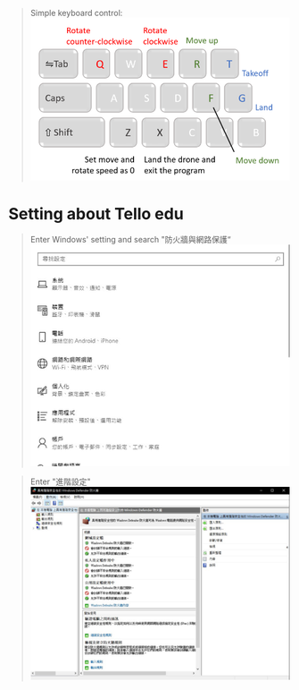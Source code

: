 >Simple keyboard control:
  ![Alt text](image/serverkbctrl_guide.png)
# Setting about Tello edu
> Enter Windows' setting and search "防火牆與網路保護“
![Alt text](../screenshot/windows_setting.jpg)

> Enter "進階設定"
![Alt text](../screenshot/advancedsetting_firewall.jpg)

